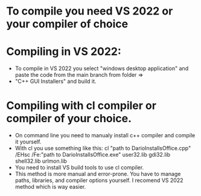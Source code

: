 # To compile you need VS 2022 or your compiler of choice
# Compiling in VS 2022:
 - To compile in VS 2022 you select "windows desktop application" and paste the code from the main branch from folder =>
 - "C++ GUI Installers" and build it.
# Compiling with cl compiler or compiler of your choice.
 - On command line you need to manualy install c++ compiler and compile it yourself.
 - With cl you use something like this: cl "path to DarioInstallsOffice.cpp" /EHsc /Fe:"path to DarioInstallsOffice.exe" user32.lib gdi32.lib shell32.lib urlmon.lib
 - You need to install VS build tools to use cl compiler.
 - This method is more manual and error-prone. You have to manage paths, libraries, and compiler options yourself.
I recomend VS 2022 method which is way easier.
